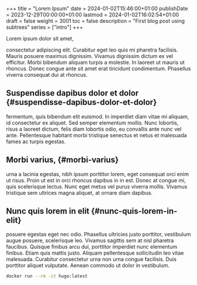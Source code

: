+++
title = "Lorem Ipsum"
date = 2024-01-02T15:46:00+01:00
publishDate = 2023-12-29T00:00:00+01:00
lastmod = 2024-01-02T16:02:54+01:00
draft = false
weight = 3001
toc = false
description = "First blog post using subtrees"
series = ["intro"]
+++

Lorem ipsum dolor sit amet,

consectetur adipiscing elit. Curabitur eget leo quis mi pharetra facilisis. Mauris posuere maximus dignissim. Vivamus dignissim dictum ex vel efficitur. Morbi bibendum aliquam turpis a molestie. In laoreet ut mauris ut rhoncus. Donec congue ante sit amet erat tincidunt condimentum. Phasellus viverra consequat dui at rhoncus.

<!--more-->


## Suspendisse dapibus dolor et dolor {#suspendisse-dapibus-dolor-et-dolor}

fermentum, quis bibendum elit euismod. In imperdiet diam vitae mi aliquam, id consectetur ex aliquet. Sed semper elementum mollis. Nunc lobortis, risus a laoreet dictum, felis diam lobortis odio, eu convallis ante nunc vel ante. Pellentesque habitant morbi tristique senectus et netus et malesuada fames ac turpis egestas.


## Morbi varius, {#morbi-varius}

urna a lacinia egestas, nibh ipsum porttitor lorem, eget consequat orci enim ut risus. Proin ut est in orci rhoncus dapibus in in est. Donec at congue mi, quis scelerisque lectus. Nunc eget metus vel purus viverra mollis. Vivamus tristique sem ultrices magna aliquet, at ornare diam dapibus.


## Nunc quis lorem in elit {#nunc-quis-lorem-in-elit}

posuere egestas eget nec odio. Phasellus ultricies justo porttitor, vestibulum augue posuere, scelerisque leo. Vivamus sagittis sem at nisl pharetra faucibus. Quisque finibus arcu dui, porttitor imperdiet nunc elementum finibus. Etiam quis mattis justo. Aliquam pellentesque sollicitudin leo vitae malesuada. Curabitur consectetur urna non urna congue facilisis. Duis porttitor aliquet vulputate. Aenean commodo ut dolor in vestibulum.

```sh
docker run --rm -it hugo:latest
```
